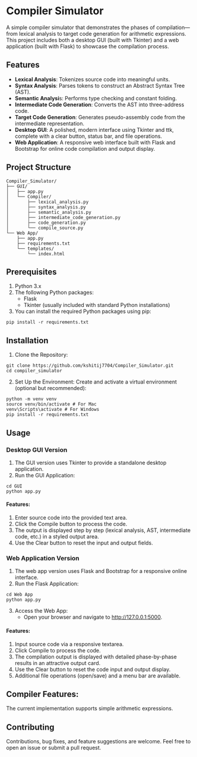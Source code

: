 # Compiler Simulator
A simple compiler simulator that demonstrates the phases of compilation—from lexical analysis to target code generation for arithmetic expressions. This project includes both a desktop GUI (built with Tkinter) and a web application (built with Flask) to showcase the compilation process.

## Features
- **Lexical Analysis**: Tokenizes source code into meaningful units.
- **Syntax Analysis**: Parses tokens to construct an Abstract Syntax Tree (AST).
- **Semantic Analysi**s: Performs type checking and constant folding.
- **Intermediate Code Generation**: Converts the AST into three-address code.
- **Target Code Generation**: Generates pseudo-assembly code from the intermediate representation.
- **Desktop GUI**: A polished, modern interface using Tkinter and ttk, complete with a clear button, status bar, and file operations.
- **Web Application**: A responsive web interface built with Flask and Bootstrap for online code compilation and output display.

## Project Structure
```
Compiler_Simulator/
├── GUI/
│   ├── app.py
│   └── Compiler/
│       ├── lexical_analysis.py
│       ├── syntax_analysis.py
│       ├── semantic_analysis.py
│       ├── intermediate_code_generation.py
│       ├── code_generation.py
│       └── compile_source.py
└── Web App/
    ├── app.py
    ├── requirements.txt  
    └── templates/
        └── index.html            
```
## Prerequisites
1. Python 3.x
2. The following Python packages:
    - Flask
    - Tkinter (usually included with standard Python installations)
3. You can install the required Python packages using pip:
```
pip install -r requirements.txt
```

## Installation
1. Clone the Repository:
```
git clone https://github.com/kshitij7704/Compiler_Simulator.git
cd compiler_simulator
```
2. Set Up the Environment:
Create and activate a virtual environment (optional but recommended):
```
python -m venv venv
source venv/bin/activate # For Mac
venv\Scripts\activate # For Windows
pip install -r requirements.txt
```

## Usage
### Desktop GUI Version
1. The GUI version uses Tkinter to provide a standalone desktop application.
2. Run the GUI Application:
```
cd GUI
python app.py
```
#### Features:
1. Enter source code into the provided text area.
2. Click the Compile button to process the code.
3. The output is displayed step by step (lexical analysis, AST, intermediate code, etc.) in a styled output area.
4. Use the Clear button to reset the input and output fields.

### Web Application Version
1. The web app version uses Flask and Bootstrap for a responsive online interface.
2. Run the Flask Application:
```
cd Web App
python app.py
```
3. Access the Web App:
    - Open your browser and navigate to http://127.0.0.1:5000.
      
#### Features:
1. Input source code via a responsive textarea.
2. Click Compile to process the code.
3. The compilation output is displayed with detailed phase-by-phase results in an attractive output card.
4. Use the Clear button to reset the code input and output display.
5. Additional file operations (open/save) and a menu bar are available.

## Compiler Features:
The current implementation supports simple arithmetic expressions.

## Contributing
Contributions, bug fixes, and feature suggestions are welcome. Feel free to open an issue or submit a pull request.
